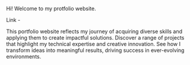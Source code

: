 Hi! Welcome to my protfolio website.

Link - 

This portfolio website reflects my journey of acquiring diverse skills and applying them to create impactful solutions. Discover a range of projects that highlight my technical expertise and creative innovation. See how I transform ideas into meaningful results, driving success in ever-evolving environments.
